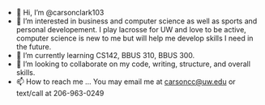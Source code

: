 - 👋 Hi, I’m @carsonclark103
- 👀 I’m interested in business and computer science as well as sports and personal developement. I play lacrosse for UW and love to be active, computer science is new to me but will help me develop skills I need in the future. 
- 🌱 I’m currently learning CS142, BBUS 310, BBUS 300.
- 💞️ I’m looking to collaborate on my code, writing, structure, and overall skills.
- 📫 How to reach me ... You may email me at carsoncc@uw.edu or text/call at 206-963-0249

<!---
carsonclark103/carsonclark103 is a ✨ special ✨ repository because its `README.md` (this file) appears on your GitHub profile.
You can click the Preview link to take a look at your changes.
--->
